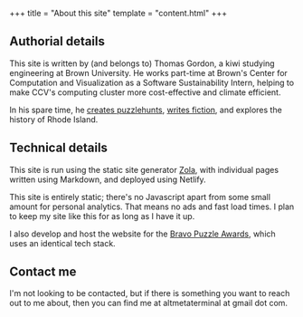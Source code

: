 +++
title = "About this site"
template = "content.html"
+++

## Authorial details

This site is written by (and belongs to) Thomas Gordon, a kiwi studying engineering at Brown University. He works part-time at Brown's Center for Computation and Visualization as a Software Sustainability Intern, helping to make CCV's computing cluster more cost-effective and climate efficient. 

In his spare time, he [creates puzzlehunts](../puzzles/), [writes fiction](../fiction/), and explores the history of Rhode Island.

## Technical details

This site is run using the static site generator <a href="https://www.getzola.org/">Zola</a>, with individual pages written using Markdown, and deployed using Netlify.

This site is entirely static; there's no Javascript apart from some small amount for personal analytics. That means no ads and fast load times. I plan to keep my site like this for as long as I have it up.

I also develop and host the website for the [Bravo Puzzle Awards](https://bravopuzzleawards.com/), which uses an identical tech stack.

## Contact me

I'm not looking to be contacted, but if there is something you want to reach out to me about, then you can find me at altmetaterminal at gmail dot com.
